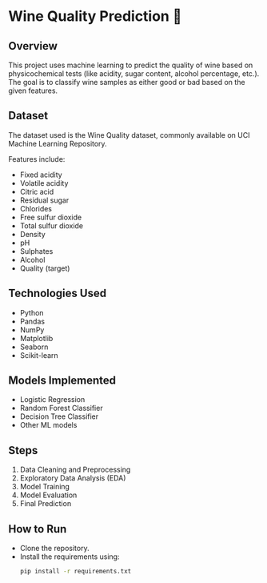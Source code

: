 # Wine Quality Prediction 🍷

## Overview
This project uses machine learning to predict the quality of wine based on physicochemical tests (like acidity, sugar content, alcohol percentage, etc.). The goal is to classify wine samples as either good or bad based on the given features.

## Dataset
The dataset used is the Wine Quality dataset, commonly available on UCI Machine Learning Repository.

Features include:
- Fixed acidity
- Volatile acidity
- Citric acid
- Residual sugar
- Chlorides
- Free sulfur dioxide
- Total sulfur dioxide
- Density
- pH
- Sulphates
- Alcohol
- Quality (target)

## Technologies Used
- Python
- Pandas
- NumPy
- Matplotlib
- Seaborn
- Scikit-learn

## Models Implemented
- Logistic Regression
- Random Forest Classifier
- Decision Tree Classifier
- Other ML models

## Steps
1. Data Cleaning and Preprocessing
2. Exploratory Data Analysis (EDA)
3. Model Training
4. Model Evaluation
5. Final Prediction

## How to Run
- Clone the repository.
- Install the requirements using:
  ```bash
  pip install -r requirements.txt
